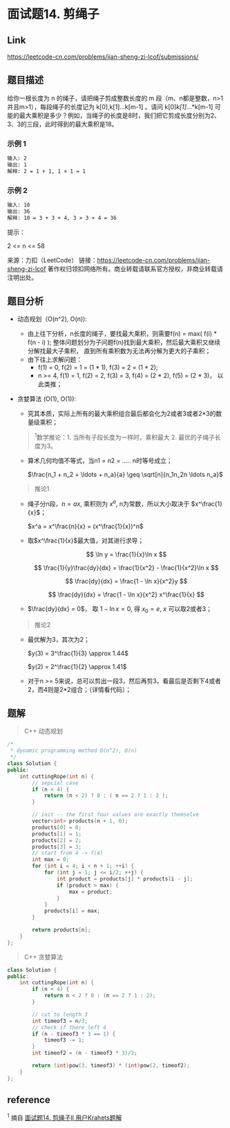 # **面试题14. 剪绳子**

## **Link**

<https://leetcode-cn.com/problems/jian-sheng-zi-lcof/submissions/>

## **题目描述**

给你一根长度为 n 的绳子，请把绳子剪成整数长度的 m 段（m、n都是整数，n>1并且m>1），每段绳子的长度记为 k[0],k[1]...k[m-1] 。请问 k[0]*k[1]*...*k[m-1] 可能的最大乘积是多少？例如，当绳子的长度是8时，我们把它剪成长度分别为2、3、3的三段，此时得到的最大乘积是18。

### 示例 1

```bash
输入: 2
输出: 1
解释: 2 = 1 + 1, 1 × 1 = 1
```

### 示例 2

```bash
输入: 10
输出: 36
解释: 10 = 3 + 3 + 4, 3 × 3 × 4 = 36
```

提示：

2 <= n <= 58

来源：力扣（LeetCode）
链接：<https://leetcode-cn.com/problems/jian-sheng-zi-lcof>
著作权归领扣网络所有。商业转载请联系官方授权，非商业转载请注明出处。

## **题目分析**

* 动态规划（O(n^2), O(n)):
  * 由上往下分析，n长度的绳子，要找最大乘积，则需要f(n) = max( f(i) * f(n - i) ); 整体问题划分为子问题f(n)找到最大乘积，然后最大乘积又继续分解找最大子乘积， 直到所有乘积数为无法再分解为更大的子乘积；
  * 由下往上求解问题：
    * f(1) = 0, f(2) = 1 = (1 * 1), f(3) = 2 = (1 * 2);  
    * n >= 4, f(1) = 1, f(2) = 2, f(3) = 3, f(4) = (2 * 2), f(5) = (2 * 3)， 以此类推；

* 贪婪算法 (O(1), O(1)):
  * 究其本质，实际上所有的最大乘积组合最后都会化为2或者3或者2*3的数量级乘积；
  > $^1$数学推论：1. 当所有子段长度为一样时，乘积最大 2. 最优的子绳子长度为3。
  * 算术几何均值不等式，当n1 = n2 = ..... n时等号成立；
  
    $\frac{n_1 + n_2 + \ldots + n_a}{a} \geq \sqrt[n]{n_1n_2n \ldots n_a}$

  > 推论1

  * 绳子分n段，$n = ax$, 乘积则为 $x^a$, n为常数，所以大小取决于 $x^\frac{1}{x}$；
  
    $x^a = x^\frac{n}{x} = (x^\frac{1}{x})^n$

  * 取$x^\frac{1}{x}$最大值，对其进行求导；

    $$
    \ln y = \frac{1}{x}\ln x
    $$
    
    $$
    \frac{1}{y}\frac{dy}{dx} = \frac{1}{x^2} - \frac{1}{x^2}\ln x
    $$

    $$
    \frac{dy}{dx} = \frac{1 - \ln x}{x^2}y
    $$

    $$
    \frac{dy}{dx} = \frac{1 - \ln x}{x^2} x^\frac{1}{x}
    $$

  * $\frac{dy}{dx} = 0$， 取 $1 - \ln x = 0$, 得 $x_0 = e$, $x$ 可以取2或者3；

  >推论2
  
  * 最优解为3，其次为2；
    
    $y(3) = 3^\frac{1}{3} \approx 1.44$

    $y(2) = 2^\frac{1}{2} \approx 1.41$

  * 对于n >= 5来说，总可以剪出一段3，然后再剪3，看最后是否剩下4或者2，而4则是2*2组合；（详情看代码）；

## **题解**

>C++ 动态规划

```cpp
/*
 * dynamic programming method O(n^2), O(n)
 */
class Solution {
public:
    int cuttingRope(int n) {
        // sepcial case
        if (n < 4) {
            return (n < 2) ? 0 : ( n == 2 ? 1 : 2 );
        }

        // init -- the first four values are exactly themselve
        vector<int> products(n + 1, 0);
        products[0] = 0;
        products[1] = 1;
        products[2] = 2;
        products[3] = 3;
        // start from 4 -> f(4)
        int max = 0;
        for (int i = 4; i < n + 1; ++i) {
            for (int j = 1; j <= i/2; ++j) {
                int product = products[j] * products[i - j];
                if (product > max) {
                    max = product;
                }
            }
            products[i] = max;
        }

        return products[n];
    }
};
```

>C++ 贪婪算法

```cpp
class Solution {
public:
    int cuttingRope(int n) {
        if (n < 4) {
            return n < 2 ? 0 : (n == 2 ? 1 : 2);
        }

        // cut to length 3
        int timeof3 = n/3;
        // check if there left 4
        if (n - timeof3 * 3 == 1) {
            timeof3 -= 1;
        }
        int timeof2 = (n - timeof3 * 3)/2;

        return (int)pow(3, timeof3) * (int)pow(2, timeof2);
    }
};
```

## **reference**

$^1$ 摘自 [面试题14. 剪绳子II 用户Krahets题解](https://leetcode-cn.com/problems/jian-sheng-zi-ii-lcof/solution/mian-shi-ti-14-ii-jian-sheng-zi-iitan-xin-er-fen-f/)
